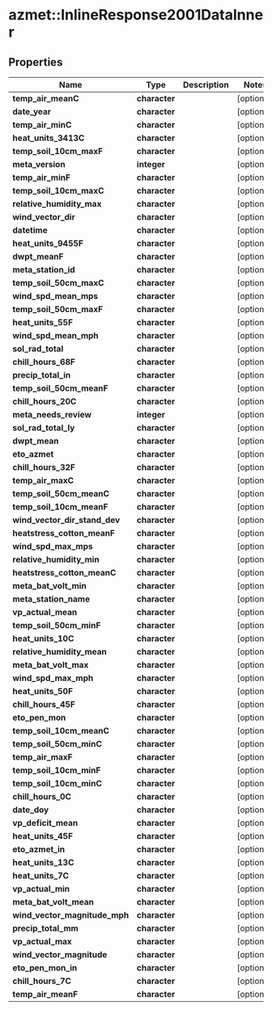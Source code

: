# azmet::InlineResponse2001DataInner


## Properties
Name | Type | Description | Notes
------------ | ------------- | ------------- | -------------
**temp_air_meanC** | **character** |  | [optional] 
**date_year** | **character** |  | [optional] 
**temp_air_minC** | **character** |  | [optional] 
**heat_units_3413C** | **character** |  | [optional] 
**temp_soil_10cm_maxF** | **character** |  | [optional] 
**meta_version** | **integer** |  | [optional] 
**temp_air_minF** | **character** |  | [optional] 
**temp_soil_10cm_maxC** | **character** |  | [optional] 
**relative_humidity_max** | **character** |  | [optional] 
**wind_vector_dir** | **character** |  | [optional] 
**datetime** | **character** |  | [optional] 
**heat_units_9455F** | **character** |  | [optional] 
**dwpt_meanF** | **character** |  | [optional] 
**meta_station_id** | **character** |  | [optional] 
**temp_soil_50cm_maxC** | **character** |  | [optional] 
**wind_spd_mean_mps** | **character** |  | [optional] 
**temp_soil_50cm_maxF** | **character** |  | [optional] 
**heat_units_55F** | **character** |  | [optional] 
**wind_spd_mean_mph** | **character** |  | [optional] 
**sol_rad_total** | **character** |  | [optional] 
**chill_hours_68F** | **character** |  | [optional] 
**precip_total_in** | **character** |  | [optional] 
**temp_soil_50cm_meanF** | **character** |  | [optional] 
**chill_hours_20C** | **character** |  | [optional] 
**meta_needs_review** | **integer** |  | [optional] 
**sol_rad_total_ly** | **character** |  | [optional] 
**dwpt_mean** | **character** |  | [optional] 
**eto_azmet** | **character** |  | [optional] 
**chill_hours_32F** | **character** |  | [optional] 
**temp_air_maxC** | **character** |  | [optional] 
**temp_soil_50cm_meanC** | **character** |  | [optional] 
**temp_soil_10cm_meanF** | **character** |  | [optional] 
**wind_vector_dir_stand_dev** | **character** |  | [optional] 
**heatstress_cotton_meanF** | **character** |  | [optional] 
**wind_spd_max_mps** | **character** |  | [optional] 
**relative_humidity_min** | **character** |  | [optional] 
**heatstress_cotton_meanC** | **character** |  | [optional] 
**meta_bat_volt_min** | **character** |  | [optional] 
**meta_station_name** | **character** |  | [optional] 
**vp_actual_mean** | **character** |  | [optional] 
**temp_soil_50cm_minF** | **character** |  | [optional] 
**heat_units_10C** | **character** |  | [optional] 
**relative_humidity_mean** | **character** |  | [optional] 
**meta_bat_volt_max** | **character** |  | [optional] 
**wind_spd_max_mph** | **character** |  | [optional] 
**heat_units_50F** | **character** |  | [optional] 
**chill_hours_45F** | **character** |  | [optional] 
**eto_pen_mon** | **character** |  | [optional] 
**temp_soil_10cm_meanC** | **character** |  | [optional] 
**temp_soil_50cm_minC** | **character** |  | [optional] 
**temp_air_maxF** | **character** |  | [optional] 
**temp_soil_10cm_minF** | **character** |  | [optional] 
**temp_soil_10cm_minC** | **character** |  | [optional] 
**chill_hours_0C** | **character** |  | [optional] 
**date_doy** | **character** |  | [optional] 
**vp_deficit_mean** | **character** |  | [optional] 
**heat_units_45F** | **character** |  | [optional] 
**eto_azmet_in** | **character** |  | [optional] 
**heat_units_13C** | **character** |  | [optional] 
**heat_units_7C** | **character** |  | [optional] 
**vp_actual_min** | **character** |  | [optional] 
**meta_bat_volt_mean** | **character** |  | [optional] 
**wind_vector_magnitude_mph** | **character** |  | [optional] 
**precip_total_mm** | **character** |  | [optional] 
**vp_actual_max** | **character** |  | [optional] 
**wind_vector_magnitude** | **character** |  | [optional] 
**eto_pen_mon_in** | **character** |  | [optional] 
**chill_hours_7C** | **character** |  | [optional] 
**temp_air_meanF** | **character** |  | [optional] 


